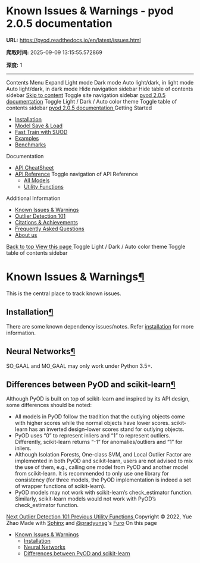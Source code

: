 # Known Issues & Warnings - pyod 2.0.5 documentation

**URL:** https://pyod.readthedocs.io/en/latest/issues.html

**爬取时间:** 2025-09-09 13:15:55.572869

**深度:** 1

---

Contents Menu Expand Light mode Dark mode Auto light/dark, in light mode Auto light/dark, in dark mode
Hide navigation sidebar
Hide table of contents sidebar
[Skip to content](https://pyod.readthedocs.io/en/latest/issues.html#furo-main-content)
Toggle site navigation sidebar
[pyod 2.0.5 documentation](https://pyod.readthedocs.io/en/latest/index.html)
Toggle Light / Dark / Auto color theme
Toggle table of contents sidebar
[ pyod 2.0.5 documentation ](https://pyod.readthedocs.io/en/latest/index.html)
Getting Started
  * [Installation](https://pyod.readthedocs.io/en/latest/install.html)
  * [Model Save & Load](https://pyod.readthedocs.io/en/latest/model_persistence.html)
  * [Fast Train with SUOD](https://pyod.readthedocs.io/en/latest/fast_train.html)
  * [Examples](https://pyod.readthedocs.io/en/latest/example.html)
  * [Benchmarks](https://pyod.readthedocs.io/en/latest/benchmark.html)


Documentation
  * [API CheatSheet](https://pyod.readthedocs.io/en/latest/api_cc.html)
  * [API Reference](https://pyod.readthedocs.io/en/latest/pyod.html)
Toggle navigation of API Reference
    * [All Models](https://pyod.readthedocs.io/en/latest/pyod.models.html)
    * [Utility Functions](https://pyod.readthedocs.io/en/latest/pyod.utils.html)


Additional Information
  * [Known Issues & Warnings](https://pyod.readthedocs.io/en/latest/issues.html)
  * [Outlier Detection 101](https://pyod.readthedocs.io/en/latest/relevant_knowledge.html)
  * [Citations & Achievements](https://pyod.readthedocs.io/en/latest/pubs.html)
  * [Frequently Asked Questions](https://pyod.readthedocs.io/en/latest/faq.html)
  * [About us](https://pyod.readthedocs.io/en/latest/about.html)


[ Back to top ](https://pyod.readthedocs.io/en/latest/issues.html)
[ View this page ](https://pyod.readthedocs.io/en/latest/_sources/issues.rst.txt "View this page")
Toggle Light / Dark / Auto color theme
Toggle table of contents sidebar
# Known Issues & Warnings[¶](https://pyod.readthedocs.io/en/latest/issues.html#known-issues-warnings "Link to this heading")
This is the central place to track known issues.
## Installation[¶](https://pyod.readthedocs.io/en/latest/issues.html#installation "Link to this heading")
There are some known dependency issues/notes. Refer [installation](https://pyod.readthedocs.io/en/latest/install.html) for more information.
## Neural Networks[¶](https://pyod.readthedocs.io/en/latest/issues.html#neural-networks "Link to this heading")
SO_GAAL and MO_GAAL may only work under Python 3.5+.
## Differences between PyOD and scikit-learn[¶](https://pyod.readthedocs.io/en/latest/issues.html#differences-between-pyod-and-scikit-learn "Link to this heading")
Although PyOD is built on top of scikit-learn and inspired by its API design, some differences should be noted:
  * All models in PyOD follow the tradition that the outlying objects come with higher scores while the normal objects have lower scores. scikit-learn has an inverted design–lower scores stand for outlying objects.
  * PyOD uses “0” to represent inliers and “1” to represent outliers. Differently, scikit-learn returns “-1” for anomalies/outliers and “1” for inliers.
  * Although Isolation Forests, One-class SVM, and Local Outlier Factor are implemented in both PyOD and scikit-learn, users are not advised to mix the use of them, e.g., calling one model from PyOD and another model from scikit-learn. It is recommended to only use one library for consistency (for three models, the PyOD implementation is indeed a set of wrapper functions of scikit-learn).
  * PyOD models may not work with scikit-learn’s check_estimator function. Similarly, scikit-learn models would not work with PyOD’s check_estimator function.


[ Next Outlier Detection 101 ](https://pyod.readthedocs.io/en/latest/relevant_knowledge.html) [ Previous Utility Functions ](https://pyod.readthedocs.io/en/latest/pyod.utils.html)
Copyright © 2022, Yue Zhao 
Made with [Sphinx](https://www.sphinx-doc.org/) and [@pradyunsg](https://pradyunsg.me)'s [Furo](https://github.com/pradyunsg/furo)
On this page 
  * [Known Issues & Warnings](https://pyod.readthedocs.io/en/latest/issues.html)
    * [Installation](https://pyod.readthedocs.io/en/latest/issues.html#installation)
    * [Neural Networks](https://pyod.readthedocs.io/en/latest/issues.html#neural-networks)
    * [Differences between PyOD and scikit-learn](https://pyod.readthedocs.io/en/latest/issues.html#differences-between-pyod-and-scikit-learn)


